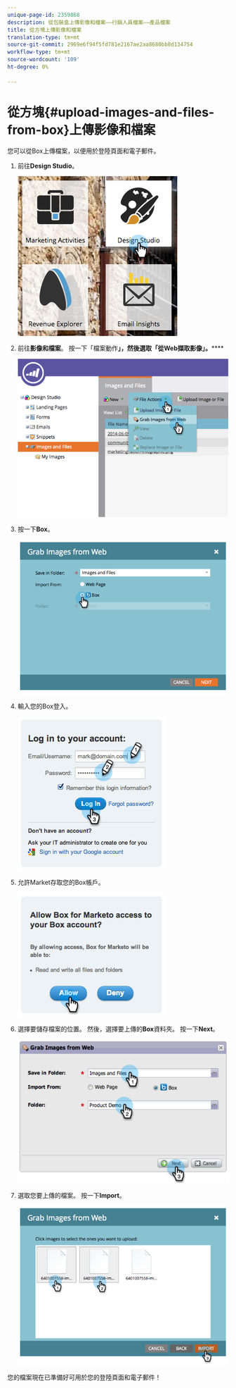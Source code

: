 ```yaml
---
unique-page-id: 2359868
description: 從包裝盒上傳影像和檔案——行銷人員檔案——產品檔案
title: 從方塊上傳影像和檔案
translation-type: tm+mt
source-git-commit: 2969e6f94f5fd781e2167ae2aa8680bb8d134754
workflow-type: tm+mt
source-wordcount: '109'
ht-degree: 0%

---
```



# 從方塊{#upload-images-and-files-from-box}上傳影像和檔案

您可以從Box上傳檔案，以便用於登陸頁面和電子郵件。

1. 前往&#x200B;**Design Studio**。

   ![](assets/designstudio-3.png)

1. 前往&#x200B;**影像和檔案**。 按一下「檔案動作&#x200B;**」，然後選取「從Web擷取影像」。******

   ![](assets/image2014-9-16-12-3a50-3a40.png)

1. 按一下&#x200B;**Box**。

   ![](assets/image2014-9-16-12-3a50-3a56.png)

1. 輸入您的Box登入。

   ![](assets/image2014-9-16-12-3a51-3a10.png)

1. 允許Market存取您的Box帳戶。

   ![](assets/image2014-9-16-12-3a51-3a28.png)

1. 選擇要儲存檔案的位置。 然後，選擇要上傳的&#x200B;**Box**&#x200B;資料夾。 按一下&#x200B;**Next**。

   ![](assets/image2014-9-16-12-3a51-3a59.png)

1. 選取您要上傳的檔案。 按一下&#x200B;**Import**。

   ![](assets/image2014-9-16-12-3a52-3a15.png)

您的檔案現在已準備好可用於您的登陸頁面和電子郵件！
